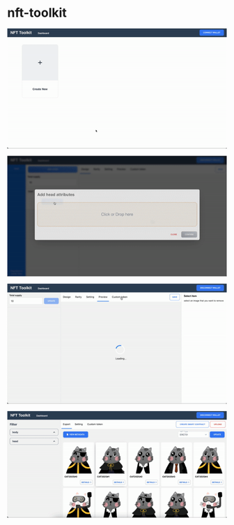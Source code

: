 # nft-toolkit

![exmple image 1](https://github.com/V9nineIX/nft-toolkit/blob/master/gen-image-step-1.gif)


![exmple image 2](https://github.com/V9nineIX/nft-toolkit/blob/master/gen-image-step-2.gif)


![exmple image 3](https://github.com/V9nineIX/nft-toolkit/blob/master/gen-image-step-3.gif)


![exmple image 4](https://github.com/V9nineIX/nft-toolkit/blob/master/example-create-smart-contract.gif)

